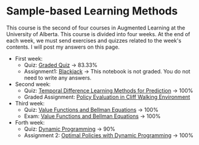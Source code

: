 # Sample-based Learning Methods


This course is the second of four courses in Augmented Learning at the University of Alberta. This course is divided into four weeks. At the end of each week, we must send exercises and quizzes related to the week's contents. I will post my answers on this page.

- First week:
  - Quiz: <a href="https://user-images.githubusercontent.com/47760229/195380819-7138d259-8a3a-4d4b-98a0-3fd45c544653.png">Graded Quiz</a> $\rightarrow$ 83.33%
  - Assignment1: <a href="https://github.com/arashsajjadi/reinforcement-learning/blob/main/University%20of%20Alberta/Sample-based%20Learning%20Methods/Week1/Blackjack.ipynb">Blackjack</a> $\rightarrow$ This notebook is not graded. You do not need to write any answers.
- Second week:
  - Quiz:  <a href="https://user-images.githubusercontent.com/47760229/195642841-48022332-976f-42cb-8171-db1cb552cae0.png">Temporal Difference Learning Methods for Prediction</a> $\rightarrow$ 100%
  - Graded Assignment: <a href="https://github.com/arashsajjadi/reinforcement-learning/blob/main/University%20of%20Alberta/Sample-based%20Learning%20Methods/Week2/assignment.ipynb">Policy Evaluation in Cliff Walking Environment</a>
- Third week:
  - Quiz: <a href="https://user-images.githubusercontent.com/47760229/187841317-35ca8dc0-625e-4a6d-9afd-362f5eacbdba.png">Value Functions and Bellman Equations</a> $\rightarrow$ 100%
  - Exam: <a href="https://user-images.githubusercontent.com/47760229/187841537-01e4a9d6-847b-4f46-95ce-145dd32e99d9.png">Value Functions and Bellman Equations</a> $\rightarrow$ 100%
- Forth week:
  - Quiz: <a href="https://user-images.githubusercontent.com/47760229/188987055-b948d149-21ae-4745-842e-d0688ad14bd4.png">Dynamic Programming</a> $\rightarrow$ 90%
  - Assignment 2: <a href="https://github.com/arashsajjadi/reinforcement-learning/blob/main/University%20of%20Alberta/Fundamentals%20of%20Reinforcement%20Learning/Week4/Assignment2.ipynb
">Optimal Policies with Dynamic Programming</a> $\rightarrow$ 100%


